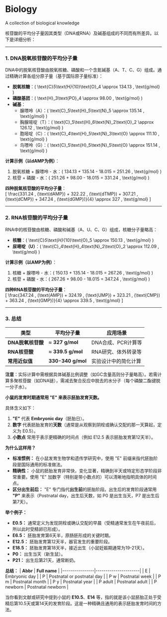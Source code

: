 # Biology
A collection of biological knowledge 


核苷酸的平均分子量因其类型（DNA或RNA）及碱基组成的不同而有所差异。以下是详细分析：

---

### **1. DNA脱氧核苷酸的平均分子量**
DNA中的脱氧核苷酸由脱氧核糖、磷酸和一个含氮碱基（A、T、C、G）组成。通过精确计算各组分原子量（基于国际原子量标准）：

- **脱氧核糖**：\( \text{C}_5\text{H}_{10}\text{O}_4 \approx 134.13 \, \text{g/mol} \)  
- **磷酸基团**：\( \text{H}_3\text{PO}_4 \approx 98.00 \, \text{g/mol} \)  
- **碱基**：  
  - 腺嘌呤（A）：\( \text{C}_5\text{H}_5\text{N}_5 \approx 135.14 \, \text{g/mol} \)  
  - 胸腺嘧啶（T）：\( \text{C}_5\text{H}_6\text{N}_2\text{O}_2 \approx 126.12 \, \text{g/mol} \)  
  - 胞嘧啶（C）：\( \text{C}_4\text{H}_5\text{N}_3\text{O} \approx 111.10 \, \text{g/mol} \)  
  - 鸟嘌呤（G）：\( \text{C}_5\text{H}_5\text{N}_5\text{O} \approx 151.14 \, \text{g/mol} \)  

**计算示例（以dAMP为例）**：  
1. 脱氧核糖 + 腺嘌呤 - 水：\( 134.13 + 135.14 - 18.015 = 251.26 \, \text{g/mol} \)  
2. 核苷 + 磷酸 - 水：\( 251.26 + 98.00 - 18.015 = 331.24 \, \text{g/mol} \)  

**四种脱氧核苷酸的平均分子量**：  
\[
\frac{331.24 \, (\text{dAMP}) + 322.22 \, (\text{dTMP}) + 307.21 \, (\text{dCMP}) + 347.24 \, (\text{dGMP})}{4} \approx 327 \, \text{g/mol}
\]

---

### **2. RNA核苷酸的平均分子量**
RNA中的核苷酸由核糖、磷酸和碱基（A、U、C、G）组成，核糖分子量略高：  
- **核糖**：\( \text{C}_5\text{H}_{10}\text{O}_5 \approx 150.13 \, \text{g/mol} \)  
- **尿嘧啶（U）**：\( \text{C}_4\text{H}_4\text{N}_2\text{O}_2 \approx 112.09 \, \text{g/mol} \)  

**计算示例（以AMP为例）**：  
1. 核糖 + 腺嘌呤 - 水：\( 150.13 + 135.14 - 18.015 = 267.26 \, \text{g/mol} \)  
2. 核苷 + 磷酸 - 水：\( 267.26 + 98.00 - 18.015 = 347.24 \, \text{g/mol} \)  

**四种RNA核苷酸的平均分子量**：  
\[
\frac{347.24 \, (\text{AMP}) + 324.19 \, (\text{UMP}) + 323.21 \, (\text{CMP}) + 363.24 \, (\text{GMP})}{4} \approx 339.5 \, \text{g/mol}
\]

---

### **3. 总结**
| **类型**       | **平均分子量**       | **应用场景**                     |
|----------------|----------------------|----------------------------------|
| **DNA脱氧核苷酸** | ≈ **327 g/mol**     | DNA合成、PCR计算等              |
| **RNA核苷酸**    | ≈ **339.5 g/mol**   | RNA研究、体外转录等             |
| **常用近似值**   | **330-340 g/mol**   | 实验设计中的简化计算            |

**注意**：实际计算中需根据具体碱基比例调整（如GC含量高则分子量略高）。若需计算多聚核苷酸（如DNA链），需减去聚合反应中脱去的水分子（每个磷酸二酯键脱一分子水）。




**小鼠的发育时期通常用 "E" 来表示胚胎发育天数。**

具体含义如下：

1.  **"E"** 代表 **Embryonic day**（胚胎日）。
2.  **数字** 代表胚胎发育的**天数**（通常是从观察到阴栓或确认交配的那一天算起，定义为 E0.5）。
3.  **小数点** 常用于表示更精确的时间点（例如 E12.5 表示胚胎发育第12天半）。

**为什么这样用？**

*   **标准惯例：** 在小鼠发育生物学和遗传学研究中，使用 "E" 前缀来指代胚胎阶段是国际通用的标准做法。
*   **精确性：** 小鼠的胚胎发育非常快，变化显著，精确到半天或特定形态学阶段非常重要。使用 "E" 加数字（特别是带小数点的）可以清晰地指明具体的时间点。
*   **区分出生前后：** "E" 专门指代**出生前**的胚胎阶段。出生后的发育阶段通常用 **"P"** 来表示（Postnatal day，出生后天数，如 P0 是出生当天，P7 是出生后第7天）。

**举个例子：**

*   **E0.5：** 通常定义为发现阴栓或确认交配的早晨（受精通常发生在午夜前后，所以此时受精卵已形成）。
*   **E6.5：** 胚胎发育第6天半，原肠胚形成的关键时期。
*   **E12.5：** 胚胎发育第12天半，器官发生的重要阶段。
*   **E18.5：** 胚胎发育第18天半，接近出生（小鼠妊娠期通常为19-21天）。
*   **P0：** 出生当天（新生鼠）。
*   **P21：** 出生后第21天，通常断奶。

**总结：**
| **Abbr**       | **Full name**       |
|----------------|----------------------|
| E	| Embryonic day |
| P	| Postnatal or postnatal day |
| P w |	Postnatal week |
| P m	| Postnatal month |
| P y	| Postnatal year |
| P adult	| Postnatal adult |
| P newborn	| Postnatal newborn | 

当你看到文献或研究中提到小鼠的 **E10.5**、**E14** 等，指的就是该小鼠胚胎正处于受精后第10.5天或第14天的发育阶段。这是一种精确且通用的表示胚胎发育时间的方法。
